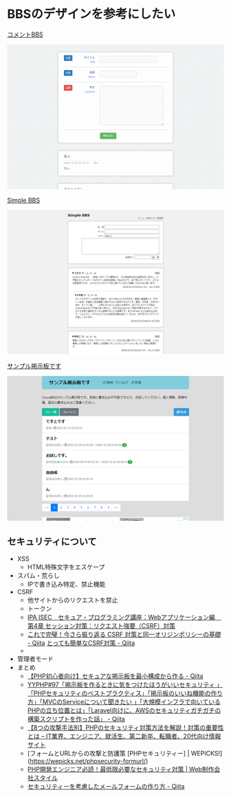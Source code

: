 # BBSのデザインを参考にしたい

[コメントBBS](https://www.1-firststep.com/samplephp/comment-bbs-v2.0/)

![image-20210118220413299](image/design/image-20210118220413299.png)



[Simple BBS](http://www.bigcosmic.com/board/s/board.cgi?id=sampl085#del)

![image-20210118220436883](image/design/image-20210118220436883.png)



[サンプル掲示板です](https://churabbs.com/sample)

![image-20210118220728988](image/design/image-20210118220728988.png)



## セキュリティについて

* XSS
  * HTML特殊文字をエスケープ
* スパム・荒らし
  * IPで書き込み特定、禁止機能
* CSRF
  * 他サイトからのリクエストを禁止
  * トークン
  * [IPA ISEC　セキュア・プログラミング講座：Webアプリケーション編　第4章 セッション対策：リクエスト強要（CSRF）対策](https://www.ipa.go.jp/security/awareness/vendor/programmingv2/contents/301.html)
  * [これで完璧！今さら振り返る CSRF 対策と同一オリジンポリシーの基礎 \- Qiita](https://qiita.com/mpyw/items/0595f07736cfa5b1f50c)
    [とっても簡単なCSRF対策 \- Qiita](https://qiita.com/mpyw/items/8f8989f8575159ce95fc)
  * 
* 管理者モード
* まとめ
  * [【PHP初心者向け】セキュアな掲示板を最小構成から作る \- Qiita](https://qiita.com/mpyw/items/2c54d0ea95423bd88f60)
  * [YYPHP\#97「掲示板を作るときに気をつけたほうがいいセキュリティ 」「PHPセキュリティのベストプラクティス」「掲示板のいいね機能の作り方」「MVCのServiceについて聞きたい 」「大規模インフラで向いているPHPの立ち位置とは」「Laravel向けに、AWSのセキュリティガチガチの構築スクリプトを作った話」 \- Qiita](https://qiita.com/suin/items/f5032b8244ab2b432577)
  * [【8つの攻撃手法別】PHPのセキュリティ対策方法を解説！対策の重要性とは – IT業界、エンジニア、就活生、第二新卒、転職者、20代向け情報サイト](https://www.acrovision.jp/career/?p=1996)
  * [フォームとURLからの攻撃と防護策 \[PHPセキュリティー] \| WEPICKS\!](https://wepicks.net/phpsecurity-formurl/)
  * [PHP開発エンジニア必読！最低限必要なセキュリティ対策 \| Web制作会社スタイル](http://www.hp-stylelink.com/news/2013/09/20130913.php)
  * [セキュリティーを考慮したメールフォームの作り方 \- Qiita](https://qiita.com/vber_program/items/5f47dd59dcbd671aa17b)